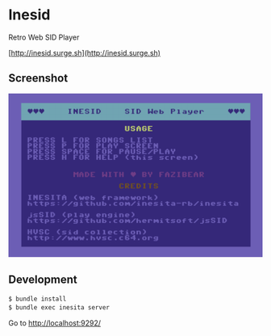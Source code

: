 # Inesid

Retro Web SID Player

[http://inesid.surge.sh](http://inesid.surge.sh)

## Screenshot

![Alt text](screenshot.png?raw=true "Inesid")

## Development
```sh
$ bundle install
$ bundle exec inesita server
```

Go to [http://localhost:9292/](http://localhost:9292/)
